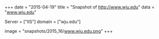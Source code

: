 
+++
date = "2015-04-19"
title = "Snapshot of http://www.wju.edu"
data = "www.wju.edu"

Server = ["IIS"]
domain = ["wju.edu"]

  image = "snapshots/2015_16/www.wju.edu.png"
+++
#
